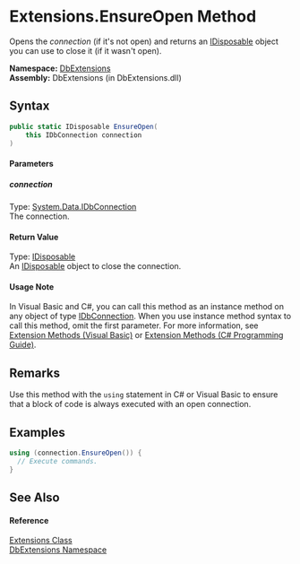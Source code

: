 Extensions.EnsureOpen Method
============================
Opens the *connection* (if it's not open) and returns an [IDisposable][1] object you can use to close it (if it wasn't open).

**Namespace:** [DbExtensions][2]  
**Assembly:** DbExtensions (in DbExtensions.dll)

Syntax
------

```csharp
public static IDisposable EnsureOpen(
	this IDbConnection connection
)
```

#### Parameters

##### *connection*
Type: [System.Data.IDbConnection][3]  
The connection.

#### Return Value
Type: [IDisposable][1]  
An [IDisposable][1] object to close the connection.
#### Usage Note
In Visual Basic and C#, you can call this method as an instance method on any object of type [IDbConnection][3]. When you use instance method syntax to call this method, omit the first parameter. For more information, see [Extension Methods (Visual Basic)][4] or [Extension Methods (C# Programming Guide)][5].

Remarks
-------
 Use this method with the `using` statement in C# or Visual Basic to ensure that a block of code is always executed with an open connection. 

Examples
--------

```csharp
using (connection.EnsureOpen()) {
  // Execute commands.
}
```


See Also
--------

#### Reference
[Extensions Class][6]  
[DbExtensions Namespace][2]  

[1]: http://msdn.microsoft.com/en-us/library/aax125c9
[2]: ../README.md
[3]: http://msdn.microsoft.com/en-us/library/bs16hf60
[4]: http://msdn.microsoft.com/en-us/library/bb384936.aspx
[5]: http://msdn.microsoft.com/en-us/library/bb383977.aspx
[6]: README.md